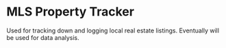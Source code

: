 # MLS Property Tracker
Used for tracking down and logging local real estate listings. Eventually will be used for data analysis.
